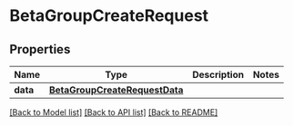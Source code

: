 # BetaGroupCreateRequest

## Properties
Name | Type | Description | Notes
------------ | ------------- | ------------- | -------------
**data** | [**BetaGroupCreateRequestData**](BetaGroupCreateRequestData.md) |  | 

[[Back to Model list]](../README.md#documentation-for-models) [[Back to API list]](../README.md#documentation-for-api-endpoints) [[Back to README]](../README.md)


